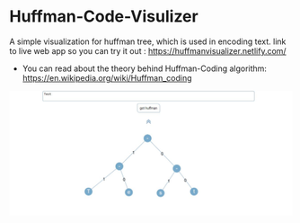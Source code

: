 # Huffman-Code-Visulizer
A simple visualization for huffman tree, which is used in encoding text.
link to live web app so you can try it out : https://huffmanvisualizer.netlify.com/
- You can read about the theory behind Huffman-Coding algorithm: https://en.wikipedia.org/wiki/Huffman_coding

![](Screenshots/Screen1.JPG)
